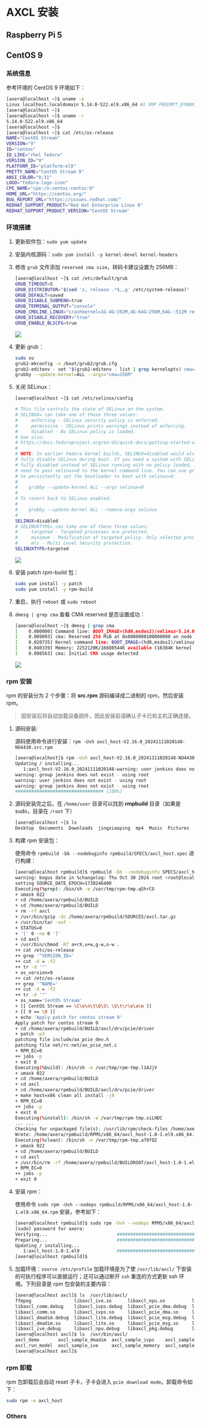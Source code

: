 # AXCL 安装

## Raspberry Pi 5

## CentOS 9

### 系统信息

参考环境的 CentOS 9 环境如下：

```bash
[axera@localhost ~]$ uname -a
Linux localhost.localdomain 5.14.0-522.el9.x86_64 #1 SMP PREEMPT_DYNAMIC Sun Oct 20 13:04:34 UTC 2024 x86_64 x86_64 x86_64 GNU/Linux
[axera@localhost ~]$ 
[axera@localhost ~]$ uname -r
5.14.0-522.el9.x86_64
[axera@localhost ~]$ 
[axera@localhost ~]$ cat /etc/os-release 
NAME="CentOS Stream"
VERSION="9"
ID="centos"
ID_LIKE="rhel fedora"
VERSION_ID="9"
PLATFORM_ID="platform:el9"
PRETTY_NAME="CentOS Stream 9"
ANSI_COLOR="0;31"
LOGO="fedora-logo-icon"
CPE_NAME="cpe:/o:centos:centos:9"
HOME_URL="https://centos.org/"
BUG_REPORT_URL="https://issues.redhat.com/"
REDHAT_SUPPORT_PRODUCT="Red Hat Enterprise Linux 9"
REDHAT_SUPPORT_PRODUCT_VERSION="CentOS Stream"
```
### 环境搭建

1. 更新软件包：`sudo yum update`

2. 安装内核源码：`sudo yum install -y kernel-devel kernel-headers`

3. 修改 `grub` 文件添加 `reserved cma size`，转码卡建议设置为 256MB：

   ```bash
   [axera@localhost ~]$ cat /etc/default/grub
   GRUB_TIMEOUT=5
   GRUB_DISTRIBUTOR="$(sed 's, release .*$,,g' /etc/system-release)"
   GRUB_DEFAULT=saved
   GRUB_DISABLE_SUBMENU=true
   GRUB_TERMINAL_OUTPUT="console"
   GRUB_CMDLINE_LINUX="crashkernel=1G-4G:192M,4G-64G:256M,64G-:512M resume=/dev/mapper/cs-swap rd.lvm.lv=cs/root rd.lvm.lv=cs/swap rhgb cma=256M"
   GRUB_DISABLE_RECOVERY="true"
   GRUB_ENABLE_BLSCFG=true
   ```

   ![](../res/centos_grub_info.png)

4. 更新 grub：

   ```bash
   sudo su
   grub2-mkconfig -o /boot/grub2/grub.cfg
   grub2-editenv - set "$(grub2-editenv - list | grep kernelopts) cma=256M"
   grubby --update-kernel=ALL --args="cma=256M"
   ```

5. 关闭 SELinux：

   ```bash
   [axera@localhost ~]$ cat /etc/selinux/config
   
   # This file controls the state of SELinux on the system.
   # SELINUX= can take one of these three values:
   #     enforcing - SELinux security policy is enforced.
   #     permissive - SELinux prints warnings instead of enforcing.
   #     disabled - No SELinux policy is loaded.
   # See also:
   # https://docs.fedoraproject.org/en-US/quick-docs/getting-started-with-selinux/#getting-started-with-selinux-selinux-states-and-modes
   #
   # NOTE: In earlier Fedora kernel builds, SELINUX=disabled would also
   # fully disable SELinux during boot. If you need a system with SELinux
   # fully disabled instead of SELinux running with no policy loaded, you
   # need to pass selinux=0 to the kernel command line. You can use grubby
   # to persistently set the bootloader to boot with selinux=0:
   #
   #    grubby --update-kernel ALL --args selinux=0
   #
   # To revert back to SELinux enabled:
   #
   #    grubby --update-kernel ALL --remove-args selinux
   #
   SELINUX=disabled
   # SELINUXTYPE= can take one of these three values:
   #     targeted - Targeted processes are protected,
   #     minimum - Modification of targeted policy. Only selected processes are protected.
   #     mls - Multi Level Security protection.
   SELINUXTYPE=targeted
   ```

   ![](../res/centos_selinux.png)

6. 安装 patch rpm-build 包：

   ```bash
   sudo yum install -y patch
   sudo yum install -y rpm-build
   ```

7. 重启，执行 `reboot` 或 `sudo reboot`

8. `dmesg | grep cma` 查看 CMA reserved 是否设置成功：

   ```bash
   [axera@localhost ~]$ dmesg | grep cma
   [    0.000000] Command line: BOOT_IMAGE=(hd0,msdos2)/vmlinuz-5.14.0-522.el9.x86_64 root=/dev/mapper/cs-root ro crashkernel=1G-4G:192M,4G-64G:256M,64G-:512M resume=/dev/mapper/cs-swap rd.lvm.lv=cs/root rd.lvm.lv=cs/swap rhgb quiet cma=256M
   [    0.009093] cma: Reserved 256 MiB at 0x0000000100000000 on node -1
   [    0.020735] Kernel command line: BOOT_IMAGE=(hd0,msdos2)/vmlinuz-5.14.0-522.el9.x86_64 root=/dev/mapper/cs-root ro crashkernel=1G-4G:192M,4G-64G:256M,64G-:512M resume=/dev/mapper/cs-swap rd.lvm.lv=cs/root rd.lvm.lv=cs/swap rhgb quiet cma=256M
   [    0.040339] Memory: 2252120K/16608544K available (16384K kernel code, 5666K rwdata, 13072K rodata, 3996K init, 7680K bss, 733484K reserved, 262144K cma-reserved)
   [    0.098563] cma: Initial CMA usage detected
   ```

   ![](../res/centos_dmsg_grep_cma.png)

### rpm 安装

rpm 的安装分为 2 个步骤：将 **src.rpm** 源码编译成二进制的 rpm，然后安装 rpm。

>
> 因安装后将自动加载设备固件，因此安装前请确认子卡已和主机正确连接。
>

1. 源码安装:

    源码使用命令进行安装：`rpm -Uvh axcl_host-V2.16.0_20241111020148-NO4430.src.rpm`

   ```bash
   [axera@localhost]$ rpm -Uvh axcl_host-V2.16.0_20241111020148-NO4430.src.rpm
   Updating / installing...
      1:axcl_host-V2.16.0_20241111020148-warning: user jenkins does not exist - using root
   warning: group jenkins does not exist - using root
   warning: user jenkins does not exist - using root
   warning: group jenkins does not exist - using root
   ################################# [100%]
   ```

2. 源码安装完之后，在 `/home/user` 目录可以找到 **rmpbuild** 目录（如果是 sudo，目录在 `/root` 下）

    ```bash
    [axera@localhost ~]$ ls
    Desktop  Documents  Downloads  jingxiaoping  mp4  Music  Pictures  Public  rpmbuild  Templates  Videos
    ```

3. 构建 rpm 安装包：

    使用命令 `rpmbuild -bb --nodebuginfo rpmbuild/SPECS/axcl_host.spec` 进行构建：

   ```bash
   [axera@localhost rpmbuild]$ rpmbuild -bb --nodebuginfo SPECS/axcl_host.spec
   warning: bogus date in %changelog: Thu Oct 30 2024 root <root@localhost> - 1.0-1
   setting SOURCE_DATE_EPOCH=1730246400
   Executing(%prep): /bin/sh -e /var/tmp/rpm-tmp.qShrCO
   + umask 022
   + cd /home/axera/rpmbuild/BUILD
   + cd /home/axera/rpmbuild/BUILD
   + rm -rf axcl
   + /usr/bin/gzip -dc /home/axera/rpmbuild/SOURCES/axcl.tar.gz
   + /usr/bin/tar -xof -
   + STATUS=0
   + '[' 0 -ne 0 ']'
   + cd axcl
   + /usr/bin/chmod -Rf a+rX,u+w,g-w,o-w .
   ++ cat /etc/os-release
   ++ grep '^VERSION_ID='
   ++ cut -d = -f2
   ++ tr -d '"'
   + os_version=9
   ++ cat /etc/os-release
   ++ grep '^NAME='
   ++ cut -d = -f2
   ++ tr -d '"'
   + os_name='CentOS Stream'
   + [[ CentOS Stream == \C\e\n\t\O\S\ \S\t\r\e\a\m ]]
   + [[ 9 == \9 ]]
   + echo 'Apply patch for centos stream 9'
   Apply patch for centos stream 9
   + cd /home/axera/rpmbuild/BUILD/axcl/drv/pcie/driver
   + patch -p3
   patching file include/ax_pcie_dev.h
   patching file net/rc-net/ax_pcie_net.c
   + RPM_EC=0
   ++ jobs -p
   + exit 0
   Executing(%build): /bin/sh -e /var/tmp/rpm-tmp.l1AJjV
   + umask 022
   + cd /home/axera/rpmbuild/BUILD
   + cd axcl
   + cd /home/axera/rpmbuild/BUILD/axcl/drv/pcie/driver
   + make host=x86 clean all install -j8
   + RPM_EC=0
   ++ jobs -p
   + exit 0
   Executing(%install): /bin/sh -e /var/tmp/rpm-tmp.xiLHDC
   ... ...
   Checking for unpackaged file(s): /usr/lib/rpm/check-files /home/axera/rpmbuild/BUILDROOT/axcl_host-1.0-1.el9.x86_64
   Wrote: /home/axera/rpmbuild/RPMS/x86_64/axcl_host-1.0-1.el9.x86_64.rpm
   Executing(%clean): /bin/sh -e /var/tmp/rpm-tmp.a78fQ2
   + umask 022
   + cd /home/axera/rpmbuild/BUILD
   + cd axcl
   + /usr/bin/rm -rf /home/axera/rpmbuild/BUILDROOT/axcl_host-1.0-1.el9.x86_64
   + RPM_EC=0
   ++ jobs -p
   + exit 0
   ```

4. 安装 rpm：

    使用命令 `sudo rpm -Uvh --nodeps rpmbuild/RPMS/x86_64/axcl_host-1.0-1.el9.x86_64.rpm` 安装，参考如下：
    
   ```bash
   [axera@localhost rpmbuild]$ sudo rpm -Uvh --nodeps RPMS/x86_64/axcl_host-1.0-1.el9.x86_64.rpm
   [sudo] password for axera:
   Verifying...                          ################################# [100%]
   Preparing...                          ################################# [100%]
   Updating / installing...
      1:axcl_host-1.0-1.el9              ################################# [100%]
   [axera@localhost rpmbuild]$
   ```

5. 加载环境：`source /etc/profile`
    加载环境是为了使 `/usr/lib/axcl/` 下安装的可执行程序可以直接运行；还可以通过断开 `ssh` 重连的方式更新 ssh 环境。下列目录是 rpm 包安装的主要内容：

   ```bash
   [axera@localhost axcl]$ ls  /usr/lib/axcl/
   ffmpeg                libaxcl_ive.so      libaxcl_npu.so          libaxcl_pkg.so     libaxcl_skel.debug   libaxcl_vdec.debug  libspdlog.so.1.14.1
   libaxcl_comm.debug    libaxcl_ivps.debug  libaxcl_pcie_dma.debug  libaxcl_ppl.debug  libaxcl_skel.so      libaxcl_vdec.so
   libaxcl_comm.so       libaxcl_ivps.so     libaxcl_pcie_dma.so     libaxcl_ppl.so     libaxcl_sys.debug    libaxcl_venc.debug
   libaxcl_dmadim.debug  libaxcl_lite.debug  libaxcl_pcie_msg.debug  libaxcl_proto.a    libaxcl_sys.so       libaxcl_venc.so
   libaxcl_dmadim.so     libaxcl_lite.so     libaxcl_pcie_msg.so     libaxcl_rt.debug   libaxcl_token.debug  libspdlog.so
   libaxcl_ive.debug     libaxcl_npu.debug   libaxcl_pkg.debug       libaxcl_rt.so      libaxcl_token.so     libspdlog.so.1.14
   [axera@localhost axcl]$ ls  /usr/bin/axcl/
   axcl_demo       axcl_sample_dmadim  axcl_sample_ivps    axcl_sample_runtime  axcl_sample_sys        axcl_sample_vdec  axcl_smi  launch_transcode.sh
   axcl_run_model  axcl_sample_ive     axcl_sample_memory  axcl_sample_skel     axcl_sample_transcode  axcl_sample_venc  data      ut
   [axera@localhost axcl]$
   ```

### rpm 卸载

rpm 包卸载后会自动 reset 子卡，子卡会进入 `pcie download mode`。卸载命令如下：
```bash
sudo rpm -e axcl_host
```

### Others

